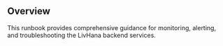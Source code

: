 ## Overview

This runbook provides comprehensive guidance for monitoring, alerting, and troubleshooting the LivHana backend services.
